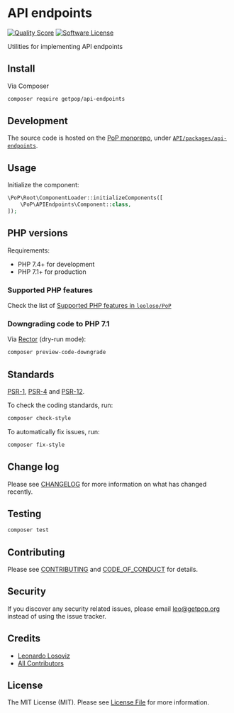 # API endpoints

<!-- [![Build Status][ico-travis]][link-travis] -->
[![Quality Score][ico-code-quality]][link-code-quality]
[![Software License][ico-license]](LICENSE.md)

<!--
[![Latest Version on Packagist][ico-version]][link-packagist]
[![Coverage Status][ico-scrutinizer]][link-scrutinizer]
[![Total Downloads][ico-downloads]][link-downloads]
-->

Utilities for implementing API endpoints

## Install

Via Composer

``` bash
composer require getpop/api-endpoints
```

## Development

The source code is hosted on the [PoP monorepo](https://github.com/leoloso/PoP), under [`API/packages/api-endpoints`](https://github.com/leoloso/PoP/tree/master/layers/API/packages/api-endpoints).

## Usage

Initialize the component:

``` php
\PoP\Root\ComponentLoader::initializeComponents([
    \PoP\APIEndpoints\Component::class,
]);
```

## PHP versions

Requirements:

- PHP 7.4+ for development
- PHP 7.1+ for production

### Supported PHP features

Check the list of [Supported PHP features in `leoloso/PoP`](https://github.com/leoloso/PoP/#supported-php-features)

### Downgrading code to PHP 7.1

Via [Rector](https://github.com/rectorphp/rector) (dry-run mode):

```bash
composer preview-code-downgrade
```

## Standards

[PSR-1](https://www.php-fig.org/psr/psr-1), [PSR-4](https://www.php-fig.org/psr/psr-4) and [PSR-12](https://www.php-fig.org/psr/psr-12).

To check the coding standards, run:

``` bash
composer check-style
```

To automatically fix issues, run:

``` bash
composer fix-style
```

## Change log

Please see [CHANGELOG](CHANGELOG.md) for more information on what has changed recently.

## Testing

``` bash
composer test
```

## Contributing

Please see [CONTRIBUTING](CONTRIBUTING.md) and [CODE_OF_CONDUCT](CODE_OF_CONDUCT.md) for details.

## Security

If you discover any security related issues, please email leo@getpop.org instead of using the issue tracker.

## Credits

- [Leonardo Losoviz][link-author]
- [All Contributors][link-contributors]

## License

The MIT License (MIT). Please see [License File](LICENSE.md) for more information.

[ico-version]: https://img.shields.io/packagist/v/getpop/api-endpoints.svg?style=flat-square
[ico-license]: https://img.shields.io/badge/license-MIT-brightgreen.svg?style=flat-square
[ico-travis]: https://img.shields.io/travis/getpop/api-endpoints/master.svg?style=flat-square
[ico-scrutinizer]: https://img.shields.io/scrutinizer/coverage/g/getpop/api-endpoints.svg?style=flat-square
[ico-code-quality]: https://img.shields.io/scrutinizer/g/getpop/api-endpoints.svg?style=flat-square
[ico-downloads]: https://img.shields.io/packagist/dt/getpop/api-endpoints.svg?style=flat-square

[link-packagist]: https://packagist.org/packages/getpop/api-endpoints
[link-travis]: https://travis-ci.org/getpop/api-endpoints
[link-scrutinizer]: https://scrutinizer-ci.com/g/getpop/api-endpoints/code-structure
[link-code-quality]: https://scrutinizer-ci.com/g/getpop/api-endpoints
[link-downloads]: https://packagist.org/packages/getpop/api-endpoints
[link-author]: https://github.com/getpop
[link-contributors]: ../../../../../../contributors
